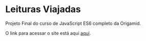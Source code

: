 # Leituras Viajadas

Projeto Final do curso de JavaScript ES6 completo da Origamid.

O link para acessar o site está aqui [aqui](https://fernanda-dantas.github.io/leituras-viajadas/).
